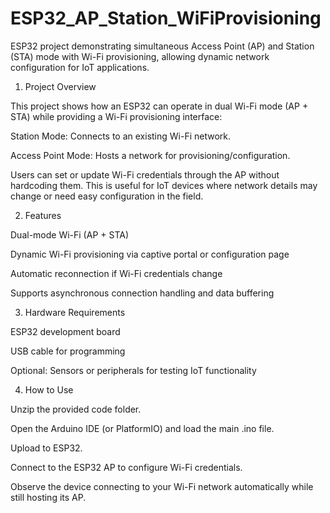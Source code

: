 # ESP32_AP_Station_WiFiProvisioning
ESP32 project demonstrating simultaneous Access Point (AP) and Station (STA) mode with Wi-Fi provisioning, allowing dynamic network configuration for IoT applications.
1. Project Overview

This project shows how an ESP32 can operate in dual Wi-Fi mode (AP + STA) while providing a Wi-Fi provisioning interface:

Station Mode: Connects to an existing Wi-Fi network.

Access Point Mode: Hosts a network for provisioning/configuration.

Users can set or update Wi-Fi credentials through the AP without hardcoding them.
This is useful for IoT devices where network details may change or need easy configuration in the field.

2. Features

Dual-mode Wi-Fi (AP + STA)

Dynamic Wi-Fi provisioning via captive portal or configuration page

Automatic reconnection if Wi-Fi credentials change

Supports asynchronous connection handling and data buffering

3. Hardware Requirements

ESP32 development board

USB cable for programming

Optional: Sensors or peripherals for testing IoT functionality

4. How to Use

Unzip the provided code folder.

Open the Arduino IDE (or PlatformIO) and load the main .ino file.

Upload to ESP32.

Connect to the ESP32 AP to configure Wi-Fi credentials.

Observe the device connecting to your Wi-Fi network automatically while still hosting its AP.
